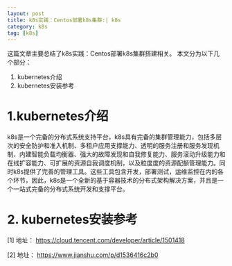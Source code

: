 ```yaml
---
layout: post
title: k8s实践：Centos部署k8s集群:| k8s
category: k8s
tag: [k8s]
---
```


这篇文章主要总结了k8s实践：Centos部署k8s集群搭建相关。
本文分为以下几个部分：
1. kubernetes介绍
2. kubernetes安装参考


# 1.kubernetes介绍

k8s是一个完备的分布式系统支持平台，k8s具有完备的集群管理能力，包括多层次的安全防护和准入机制、多租户应用支撑能力、透明的服务注册和服务发现机制、内建智能负载均衡器、强大的故障发现和自我修复能力、服务滚动升级能力和在线扩容能力、可扩展的资源自我调度机制，以及粒度度的资源配额管理能力。同时k8s提供了完善的管理工具。这些工具包含开发，部署测试，运维监控在内的各个环节，因此，k8s是一个全新的基于容器技术的分布式架构解决方案，并且是一个一站式完备的分布式系统开发和支撑平台。

# 2. kubernetes安装参考

[1] 地址： https://cloud.tencent.com/developer/article/1501418

[2] 地址： https://www.jianshu.com/p/d1536416c2b0


